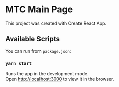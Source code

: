 # MTC Main Page

This project was created with Create React App.

## Available Scripts

You can run from `package.json`:

### `yarn start`

Runs the app in the development mode.  
Open [http://localhost:3000](http://localhost:3000) to view it in the browser.